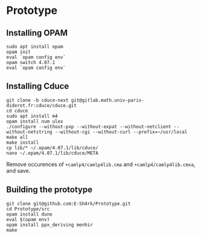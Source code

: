 # Prototype

## Installing OPAM

```
sudo apt install opam
opam init
eval `opam config env`
opam switch 4.07.1
eval `opam config env`
```

## Installing Cduce

```
git clone -b cduce-next git@gitlab.math.univ-paris-diderot.fr:cduce/cduce.git
cd cduce
sudo apt install m4
opam install num ulex
./configure --without-pxp --without-expat --without-netclient --without-netstring --without-cgi --without-curl --prefix=~/usr/local
make all
make install
cp lib/* ~/.opam/4.07.1/lib/cduce/
nano ~/.opam/4.07.1/lib/cduce/META
```

Remove occurences of `+camlp4/camlp4lib.cma` and `+camlp4/camlp4lib.cmxa`, and save.

## Building the prototype

```
git clone git@github.com:E-Sh4rk/Prototype.git
cd Prototype/src
opam install dune
eval $(opam env)
opam install ppx_deriving menhir
make
```

